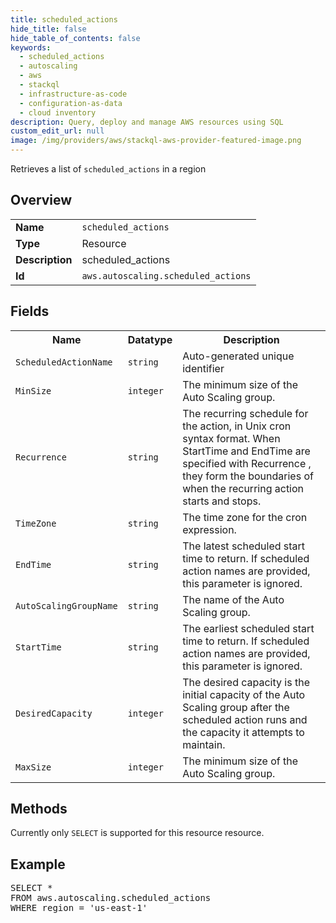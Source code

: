 ```yaml
---
title: scheduled_actions
hide_title: false
hide_table_of_contents: false
keywords:
  - scheduled_actions
  - autoscaling
  - aws
  - stackql
  - infrastructure-as-code
  - configuration-as-data
  - cloud inventory
description: Query, deploy and manage AWS resources using SQL
custom_edit_url: null
image: /img/providers/aws/stackql-aws-provider-featured-image.png
---
```

Retrieves a list of <code>scheduled_actions</code> in a region

## Overview
<table><tbody>
<tr><td><b>Name</b></td><td><code>scheduled_actions</code></td></tr>
<tr><td><b>Type</b></td><td>Resource</td></tr>
<tr><td><b>Description</b></td><td>scheduled_actions</td></tr>
<tr><td><b>Id</b></td><td><code>aws.autoscaling.scheduled_actions</code></td></tr>
</tbody></table>

## Fields
<table><tbody>
<tr><th>Name</th><th>Datatype</th><th>Description</th></tr>
<tr><td><code>ScheduledActionName</code></td><td><code>string</code></td><td>Auto-generated unique identifier</td></tr>
<tr><td><code>MinSize</code></td><td><code>integer</code></td><td>The minimum size of the Auto Scaling group.</td></tr>
<tr><td><code>Recurrence</code></td><td><code>string</code></td><td>The recurring schedule for the action, in Unix cron syntax format. When StartTime and EndTime are specified with Recurrence , they form the boundaries of when the recurring action starts and stops.</td></tr>
<tr><td><code>TimeZone</code></td><td><code>string</code></td><td>The time zone for the cron expression.</td></tr>
<tr><td><code>EndTime</code></td><td><code>string</code></td><td>The latest scheduled start time to return. If scheduled action names are provided, this parameter is ignored.</td></tr>
<tr><td><code>AutoScalingGroupName</code></td><td><code>string</code></td><td>The name of the Auto Scaling group.</td></tr>
<tr><td><code>StartTime</code></td><td><code>string</code></td><td>The earliest scheduled start time to return. If scheduled action names are provided, this parameter is ignored.</td></tr>
<tr><td><code>DesiredCapacity</code></td><td><code>integer</code></td><td>The desired capacity is the initial capacity of the Auto Scaling group after the scheduled action runs and the capacity it attempts to maintain.</td></tr>
<tr><td><code>MaxSize</code></td><td><code>integer</code></td><td>The minimum size of the Auto Scaling group.</td></tr>

</tbody></table>

## Methods
Currently only <code>SELECT</code> is supported for this resource resource.

## Example
<pre>
SELECT *<br/>FROM aws.autoscaling.scheduled_actions<br/>WHERE region = 'us-east-1'
</pre>
